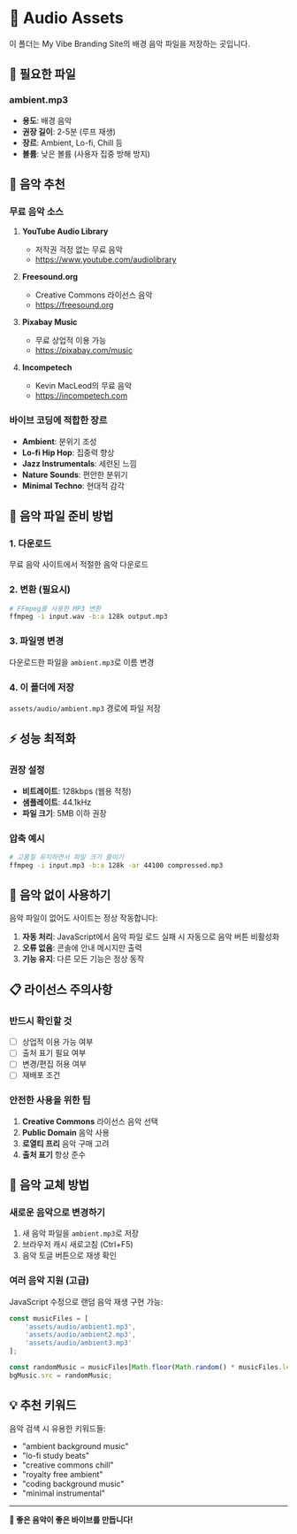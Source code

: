 # 🎵 Audio Assets

이 폴더는 My Vibe Branding Site의 배경 음악 파일을 저장하는 곳입니다.

## 📁 필요한 파일

### ambient.mp3
- **용도**: 배경 음악
- **권장 길이**: 2-5분 (루프 재생)
- **장르**: Ambient, Lo-fi, Chill 등
- **볼륨**: 낮은 볼륨 (사용자 집중 방해 방지)

## 🎼 음악 추천

### 무료 음악 소스
1. **YouTube Audio Library**
   - 저작권 걱정 없는 무료 음악
   - https://www.youtube.com/audiolibrary

2. **Freesound.org**
   - Creative Commons 라이선스 음악
   - https://freesound.org

3. **Pixabay Music**
   - 무료 상업적 이용 가능
   - https://pixabay.com/music

4. **Incompetech**
   - Kevin MacLeod의 무료 음악
   - https://incompetech.com

### 바이브 코딩에 적합한 장르
- **Ambient**: 분위기 조성
- **Lo-fi Hip Hop**: 집중력 향상
- **Jazz Instrumentals**: 세련된 느낌
- **Nature Sounds**: 편안한 분위기
- **Minimal Techno**: 현대적 감각

## 🔧 음악 파일 준비 방법

### 1. 다운로드
무료 음악 사이트에서 적절한 음악 다운로드

### 2. 변환 (필요시)
```bash
# FFmpeg를 사용한 MP3 변환
ffmpeg -i input.wav -b:a 128k output.mp3
```

### 3. 파일명 변경
다운로드한 파일을 `ambient.mp3`로 이름 변경

### 4. 이 폴더에 저장
`assets/audio/ambient.mp3` 경로에 파일 저장

## ⚡ 성능 최적화

### 권장 설정
- **비트레이트**: 128kbps (웹용 적정)
- **샘플레이트**: 44.1kHz
- **파일 크기**: 5MB 이하 권장

### 압축 예시
```bash
# 고품질 유지하면서 파일 크기 줄이기
ffmpeg -i input.mp3 -b:a 128k -ar 44100 compressed.mp3
```

## 🚫 음악 없이 사용하기

음악 파일이 없어도 사이트는 정상 작동합니다:

1. **자동 처리**: JavaScript에서 음악 파일 로드 실패 시 자동으로 음악 버튼 비활성화
2. **오류 없음**: 콘솔에 안내 메시지만 출력
3. **기능 유지**: 다른 모든 기능은 정상 동작

## 📋 라이선스 주의사항

### 반드시 확인할 것
- [ ] 상업적 이용 가능 여부
- [ ] 출처 표기 필요 여부
- [ ] 변경/편집 허용 여부
- [ ] 재배포 조건

### 안전한 사용을 위한 팁
1. **Creative Commons** 라이선스 음악 선택
2. **Public Domain** 음악 사용
3. **로열티 프리** 음악 구매 고려
4. **출처 표기** 항상 준수

## 🎵 음악 교체 방법

### 새로운 음악으로 변경하기
1. 새 음악 파일을 `ambient.mp3`로 저장
2. 브라우저 캐시 새로고침 (Ctrl+F5)
3. 음악 토글 버튼으로 재생 확인

### 여러 음악 지원 (고급)
JavaScript 수정으로 랜덤 음악 재생 구현 가능:

```javascript
const musicFiles = [
    'assets/audio/ambient1.mp3',
    'assets/audio/ambient2.mp3',
    'assets/audio/ambient3.mp3'
];

const randomMusic = musicFiles[Math.floor(Math.random() * musicFiles.length)];
bgMusic.src = randomMusic;
```

## 💡 추천 키워드

음악 검색 시 유용한 키워드들:
- "ambient background music"
- "lo-fi study beats"
- "creative commons chill"
- "royalty free ambient"
- "coding background music"
- "minimal instrumental"

---

**🎼 좋은 음악이 좋은 바이브를 만듭니다!** 